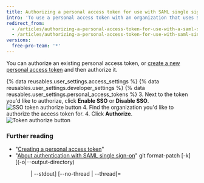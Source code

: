 ```yaml
---
title: Authorizing a personal access token for use with SAML single sign-on
intro: 'To use a personal access token with an organization that uses SAML single sign-on (SSO), you must first authorize the token.'
redirect_from:
  - /articles/authorizing-a-personal-access-token-for-use-with-a-saml-single-sign-on-organization/
  - /articles/authorizing-a-personal-access-token-for-use-with-saml-single-sign-on
versions:
  free-pro-team: '*'
---
```


You can authorize an existing personal access token, or [create a new personal access token](/github/authenticating-to-github/creating-a-personal-access-token) and then authorize it.

{% data reusables.user_settings.access_settings %}
{% data reusables.user_settings.developer_settings %}
{% data reusables.user_settings.personal_access_tokens %}
3. Next to the token you'd like to authorize, click **Enable SSO** or **Disable SSO**.
   ![SSO token authorize button](/assets/images/help/settings/sso-allowlist-button.png)
4. Find the organization you'd like to authorize the access token for.
4. Click **Authorize**.
   ![Token authorize button](/assets/images/help/settings/token-authorize-button.png)

### Further reading

- "[Creating a personal access token](/github/authenticating-to-github/creating-a-personal-access-token)"
- "[About authentication with SAML single sign-on](/articles/about-authentication-with-saml-single-sign-on)"
git format-patch [-k] [(-o|--output-directory) <dir> | --stdout]
		   [--no-thread | --thread[=<style>]]
		   [(--attach|--inline)[=<boundary>] | --no-attach]
		   [-s | --signoff]
		   [--signature=<signature> | --no-signature]
		   [--signature-file=<file>]
		   [-n | --numbered | -N | --no-numbered]
		   [--start-number <n>] [--numbered-files]
		   [--in-reply-to=<message id>] [--suffix=.<sfx>]
		   [--ignore-if-in-upstream]
		   [--cover-from-description=<mode>]
		   [--rfc] [--subject-prefix=<subject prefix>]
		   [(--reroll-count|-v) <n>]
		   [--to=<email>] [--cc=<email>]
		   [--[no-]cover-letter] [--quiet]
		   [--[no-]encode-email-headers]
		   [--no-notes | --notes[=<ref>]]
		   [--interdiff=<previous>]
		   [--range-diff=<previous> [--creation-factor=<percent>]]
		   [--filename-max-length=<n>]
		   [--progress]
		   [<common diff options>]
		   [ <since> | <revision range> ]
